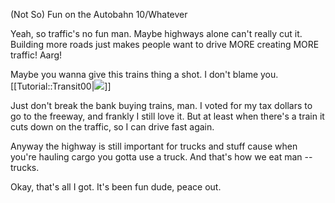 (Not So) Fun on the Autobahn 10/Whatever

Yeah, so traffic's no fun man. Maybe highways alone can't really cut it. Building more roads just makes people want to drive MORE creating MORE traffic! Aarg!

Maybe you wanna give this trains thing a shot. I don't blame you.
[[Tutorial::Transit00|![](docs/images/tutorial/transit/transit-poster.png)]]

Just don't break the bank buying trains, man. I voted for my tax dollars to go to the freeway, and frankly I still love it. But at least when there's a train it cuts down on the traffic, so I can drive fast again.

Anyway the highway is still important for trucks and stuff cause when you're hauling cargo you gotta use a truck. And that's how we eat man -- trucks.

Okay, that's all I got. It's been fun dude, peace out.

